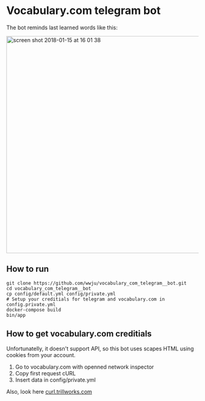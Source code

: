 # Vocabulary.com telegram bot

The bot reminds last learned words like this:

<img width="570" alt="screen shot 2018-01-15 at 16 01 38" src="https://user-images.githubusercontent.com/3179564/34943637-8449097e-fa0d-11e7-9d82-06645100712d.png">

## How to run

```
git clone https://github.com/wwju/vocabulary_com_telegram__bot.git
cd vocabulary_com_telegram__bot
cp config/default.yml config/private.yml
# Setup your creditials for telegram and vocabulary.com in config.private.yml
docker-compose build
bin/app
```

## How to get vocabulary.com creditials

Unfortunatelly, it doesn't support API, so this bot uses scapes HTML using cookies from your account.

1. Go to vocabulary.com with openned network inspector
2. Copy first request cURL
3. Insert data in config/private.yml

Also, look here [curl.trillworks.com](https://curl.trillworks.com)
